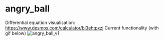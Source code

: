 # angry_ball
Differential equation visualisation:
https://www.desmos.com/calculator/bl3ehtpxzj
Current functionality (with gif below)
![angry_ball_v1](https://github.com/kostyastrong/angry-ball/assets/69136524/9e1c83ba-c0db-4c2c-92fb-d30e7ff17432)
